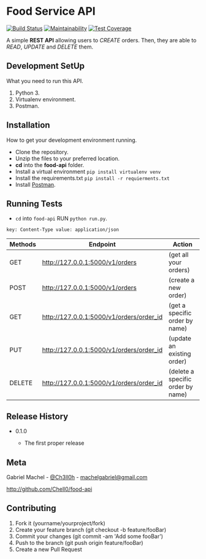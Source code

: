 # Food Service API

[![Build Status](https://travis-ci.org/Chell0/food-api.svg?branch=develop)](https://travis-ci.org/Chell0/food-api)
[![Maintainability](https://api.codeclimate.com/v1/badges/46542d1e81b90842b0bf/maintainability)](https://codeclimate.com/github/Chell0/food-api/maintainability) [![Test Coverage](https://api.codeclimate.com/v1/badges/46542d1e81b90842b0bf/test_coverage)](https://codeclimate.com/github/Chell0/food-api/test_coverage)

A simple **REST API** allowing users to _CREATE_ orders. Then, they are able to _READ_, _UPDATE_ and _DELETE_ them.

## Development SetUp

What you need to run this API.

1. Python 3.
2. Virtualenv environment.
3. Postman.

## Installation

How to get your development environment running.

- Clone the repository.
- Unzip the files to your preferred location.
- **cd** into the **food-api** folder.
- Install a virtual environment `pip install virtualenv venv`
- Install the requirements.txt `pip install -r requierments.txt`
- Install [Postman](https://www.getpostman.com/).

## Running Tests

- `cd` into `food-api` RUN `python run.py`.

```key: Content-Type value: application/json```

| Methods | Endpoint                                 | Action                            |
| ------- | ---------------------------------------- | --------------------------------- |
| GET     | http://127.0.0.1:5000/v1/orders          | (get all your orders)             |
| POST    | http://127.0.0.1:5000/v1/orders          | (create a new order)              |
| GET     | http://127.0.0.1:5000/v1/orders/order_id | (get a specific order by name)    |
| PUT     | http://127.0.0.1:5000/v1/orders/order_id | (update an existing order)        |
| DELETE  | http://127.0.0.1:5000/v1/orders/order_id | (delete a specific order by name) |

## Release History

+ 0.1.0
  
    + The first proper release

## Meta

Gabriel Machel - [@Ch3ll0h](https://twitter.com/Ch3ll0h) - machelgabriel@gmail.com

http://github.com/Chell0/food-api

## Contributing

1. Fork it (yourname/yourproject/fork)
2. Create your feature branch (git checkout -b feature/fooBar)
3. Commit your changes (git commit -am 'Add some fooBar')
4. Push to the branch (git push origin feature/fooBar)
5. Create a new Pull Request
